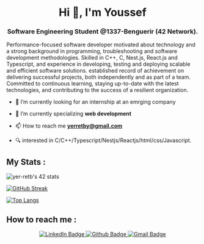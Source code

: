 <h1 align="center">Hi 👋, I'm Youssef</h1>
<h3 align="center">Software Engineering Student @1337-Benguerir (42 Network).</h3>

Performance-focused software developer motivated about technology and a strong background in programming, troubleshooting and software development methodologies. Skilled in C++, C, Nest.js, React.js and Typescript, and experience in developing, testing and deploying scalable and efficient software solutions. established record of achievement on delivering successful projects, both independently and as part of a team. Committed to continuous learning, staying up-to-date with the latest technologies, and contributing to the success of a resilient organization.




- 🔭 I’m currently looking for an internship at an emrging company

- 🌱 I’m currently specializing **web development**

- 📫 How to reach me **yerretby@gmail.com**

- 🔍 interested in C/C++/Typescript/Nestjs/Reactjs/html/css/Javascript.

<h2> My Stats : </h2>

<img src="https://badge.mediaplus.ma/colorfulwaves/yer-retb" alt="yer-retb's 42 stats" />

[![GitHub Streak](http://github-readme-streak-stats.herokuapp.com?user=yer-retb&theme=dark&background=000000)](https://git.io/streak-stats)

[![Top Langs](https://github-readme-stats.vercel.app/api/top-langs/?username=yer-retb&langs_count=15&layout=compact&theme=highcontrast)](https://github.com/yer-retb)


<h2> How to reach me : </h2>
 <p id="badges" align="center">
  <a href="https://www.linkedin.com/in/er-retby-youssef/">
    <img src="https://img.shields.io/badge/LinkedIn-blue?style=for-the-badge&logo=linkedin&logoColor=white" alt="LinkedIn Badge"/>
  </a>
  <a href="https://github.com/yer-retb">
    <img src="https://img.shields.io/badge/Github-black?style=for-the-badge&logo=github&logoColor=white" alt="Github Badge"/>
  </a>

  <a href="mailto:yer-retb@gmail.com">
    <img src="https://img.shields.io/badge/Gmail-red?style=for-the-badge&logo=gmail&logoColor=white" alt="Gmail Badge"/>
  </a>
</p>

<div align="center">
  <img src="https://komarev.com/ghpvc/?username=yer-retb&style=flat-square&color=blue" alt=""/>
</div>